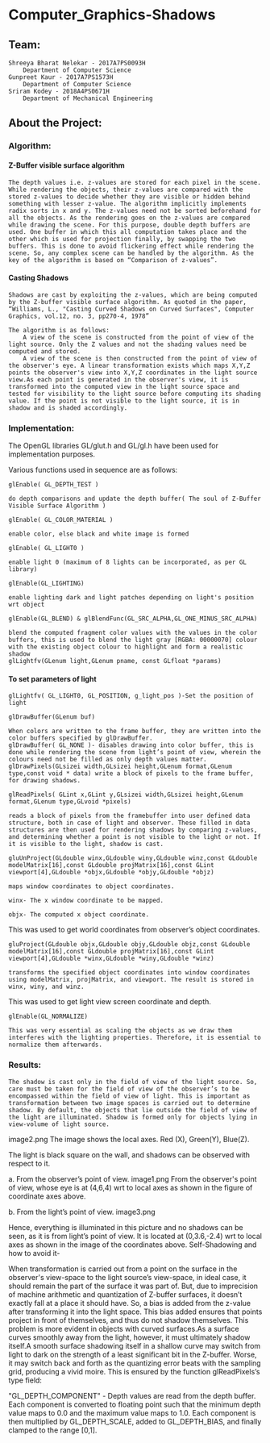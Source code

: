 # Computer_Graphics-Shadows

## Team:

    Shreeya Bharat Nelekar - 2017A7PS0093H
        Department of Computer Science
    Gunpreet Kaur - 2017A7PS1573H
        Department of Computer Science
    Sriram Kodey - 2018A4PS0671H
        Department of Mechanical Engineering

## About the Project:

### Algorithm:

#### Z-Buffer visible surface algorithm

    The depth values i.e. z-values are stored for each pixel in the scene. While rendering the objects, their z-values are compared with the stored z-values to decide whether they are visible or hidden behind something with lesser z-value. The algorithm implicitly implements radix sorts in x and y. The z-values need not be sorted beforehand for all the objects. As the rendering goes on the z-values are compared while drawing the scene. For this purpose, double depth buffers are used. One buffer in which this all computation takes place and the other which is used for projection finally, by swapping the two buffers. This is done to avoid flickering effect while rendering the scene. So, any complex scene can be handled by the algorithm. As the key of the algorithm is based on “Comparison of z-values”.

#### Casting Shadows

    Shadows are cast by exploiting the z-values, which are being computed by the Z-buffer visible surface algorithm. As quoted in the paper, “Williams, L., "Casting Curved Shadows on Curved Surfaces", Computer Graphics, vol.12, no. 3, pp270-4, 1978”

    The algorithm is as follows:
        A view of the scene is constructed from the point of view of the light source. Only the Z values and not the shading values need be computed and stored.
        A view of the scene is then constructed from the point of view of the observer's eye. A linear transformation exists which maps X,Y,Z points the observer's view into X,Y,Z coordinates in the light source view.As each point is generated in the observer's view, it is transformed into the computed view in the light source space and tested for visibility to the light source before computing its shading value. If the point is not visible to the light source, it is in shadow and is shaded accordingly.

### Implementation:

The OpenGL libraries GL/glut.h and GL/gl.h have been used for implementation purposes.

Various functions used in sequence are as follows:

    glEnable( GL_DEPTH_TEST )

    do depth comparisons and update the depth buffer( The soul of Z-Buffer Visible Surface Algorithm )

    glEnable( GL_COLOR_MATERIAL )

    enable color, else black and white image is formed

    glEnable( GL_LIGHT0 )

    enable light 0 (maximum of 8 lights can be incorporated, as per GL library)

    glEnable(GL_LIGHTING)

    enable lighting dark and light patches depending on light's position wrt object

    glEnable(GL_BLEND) & glBlendFunc(GL_SRC_ALPHA,GL_ONE_MINUS_SRC_ALPHA)

    blend the computed fragment color values with the values in the color buffers, this is used to blend the light gray [RGBA: 00000070] colour with the existing object colour to highlight and form a realistic shadow
    glLightfv(GLenum light,GLenum pname, const GLfloat *params)

#### To set parameters of light

    glLightfv( GL_LIGHT0, GL_POSITION, g_light_pos )-Set the position of light

    glDrawBuffer(GLenum buf)

    When colors are written to the frame buffer, they are written into the color buffers specified by glDrawBuffer.
    glDrawBuffer( GL_NONE )- disables drawing into color buffer, this is done while rendering the scene from light’s point of view, wherein the colours need not be filled as only depth values matter.
    glDrawPixels(GLsizei width,GLsizei height,GLenum format,GLenum type,const void * data) write a block of pixels to the frame buffer, for drawing shadows.

    glReadPixels( GLint x,GLint y,GLsizei width,GLsizei height,GLenum format,GLenum type,GLvoid *pixels)

    reads a block of pixels from the framebuffer into user defined data structure, both in case of light and observer. These filled in data structures are then used for rendering shadows by comparing z-values, and determining whether a point is not visible to the light or not. If it is visible to the light, shadow is cast.

    gluUnProject(GLdouble winx,GLdouble winy,GLdouble winz,const GLdouble modelMatrix[16],const GLdouble projMatrix[16],const GLint viewport[4],GLdouble *objx,GLdouble *objy,GLdouble *objz)

    maps window coordinates to object coordinates.

    winx- The x window coordinate to be mapped.

    objx- The computed x object coordinate.

This was used to get world coordinates from observer’s object coordinates.

    gluProject(GLdouble objx,GLdouble objy,GLdouble objz,const GLdouble modelMatrix[16],const GLdouble projMatrix[16],const GLint viewport[4],GLdouble *winx,GLdouble *winy,GLdouble *winz)

    transforms the specified object coordinates into window coordinates using modelMatrix, projMatrix, and viewport. The result is stored in winx, winy, and winz.

This was used to get light view screen coordinate and depth.

    glEnable(GL_NORMALIZE)

    This was very essential as scaling the objects as we draw them interferes with the lighting properties. Therefore, it is essential to normalize them afterwards.

### Results:

    The shadow is cast only in the field of view of the light source. So, care must be taken for the field of view of the observer’s to be encompassed within the field of view of light. This is important as transformation between two image spaces is carried out to determine shadow. By default, the objects that lie outside the field of view of the light are illuminated. Shadow is formed only for objects lying in view-volume of light source.

image2.png
The image shows the local axes. Red (X), Green(Y), Blue(Z).

The light is black square on the wall, and shadows can be observed with respect to it.

a. From the observer’s point of view.
image1.png
From the observer's point of view, whose eye is at (4,6,4) wrt to local axes as shown in the figure of coordinate axes above.

b. From the light’s point of view.
image3.png

Hence, everything is illuminated in this picture and no shadows can be seen, as it is from light’s point of view. It is located at (0,3.6,-2.4) wrt to local axes as shown in the image of the coordinates above.
Self-Shadowing and how to avoid it-

When transformation is carried out from a point on the surface in the observer's view-space to the light source’s view-space, in ideal case, it should remain the part of the surface it was part of. But, due to imprecision of machine arithmetic and quantization of Z-buffer surfaces, it doesn’t exactly fall at a place it should have. So, a bias is added from the z-value after transforming it into the light space. This bias added ensures that points project in front of themselves, and thus do not shadow themselves. This problem is more evident in objects with curved surfaces.As a surface curves smoothly away from the light, however, it must ultimately shadow itself.A smooth surface shadowing itself in a shallow curve may switch from light to dark on the strength of a least significant bit in the Z-buffer. Worse, it may switch back and forth as the quantizing error beats with the sampling grid, producing a vivid moire. This is ensured by the function glReadPixels’s type field:

"GL_DEPTH_COMPONENT" - Depth values are read from the depth buffer. Each component is converted to floating point such that the minimum depth value maps to 0.0 and the maximum value maps to 1.0. Each component is then multiplied by GL_DEPTH_SCALE, added to GL_DEPTH_BIAS, and finally clamped to the range [0,1].

